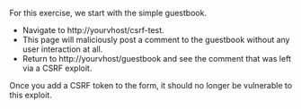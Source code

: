 For this exercise, we start with the simple guestbook.

* Navigate to http://yourvhost/csrf-test.
* This page will maliciously post a comment to the guestbook without any user interaction at all.
* Return to http://yourvhost/guestbook and see the comment that was left via a CSRF exploit.

Once you add a CSRF token to the form, it should no longer be vulnerable to this exploit.
